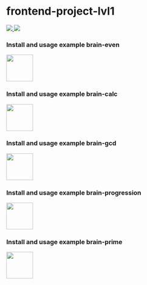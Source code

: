 # frontend-project-lvl1
<p>
  <a href="https://github.com/NahshonYermiyahu/frontend-project-lvl1/actions">
    <img src="https://github.com/NahshonYermiyahu/frontend-project-lvl1/workflows/Node%20CI/badge.svg">
  </a>
  <a href="https://codeclimate.com/github/NahshonYermiyahu/frontend-project-lvl1">
    <img src="https://api.codeclimate.com/v1/badges/a99a88d28ad37a79dbf6/maintainability" />
  </a> 
</p>

<h3>
  Install and usage example brain-even
</h3>
<div>
  <a href="https://asciinema.org/a/GEwzRAsmz6UUU5L5MuDnGD8vi" target="_blank">
    <img src="https://asciinema.org/a/GEwzRAsmz6UUU5L5MuDnGD8vi.svg"  width = "70"/>
  </a>  
<div>
  
<h3>
  Install and usage example brain-calc
</h3>
<div>
  <a href="https://asciinema.org/a/MNYHHrSYqR3m5uGIEdWZcHFfJ" target="_blank">
    <img src="https://asciinema.org/a/MNYHHrSYqR3m5uGIEdWZcHFfJ.svg" width = "70"/>
  </a>
</div>

<h3>
  Install and usage example brain-gcd
</h3>
<div>
  <a href="https://asciinema.org/a/DFAXW2ONNYDHNWFUH4h9PGXYG" target="_blank">
    <img src="https://asciinema.org/a/DFAXW2ONNYDHNWFUH4h9PGXYG.svg" width = "70"/>
  </a>
</div>

<h3>
  Install and usage example brain-progression
</h3>
<div>
  <a href="https://asciinema.org/a/dehJz7fKGoiYfZrzfK4ex6fHV" target="_blank">
    <img src="https://asciinema.org/a/dehJz7fKGoiYfZrzfK4ex6fHV.svg" width = "70"/>
  </a>
</div>
<h3>
  Install and usage example brain-prime
</h3>
<div>
 <a href="https://asciinema.org/a/rh8oLCJXU2E6mQJ5jF7txX0uG" target="_blank">
   <img src="https://asciinema.org/a/rh8oLCJXU2E6mQJ5jF7txX0uG.svg" width = "70"/>
  </a>
</div>


